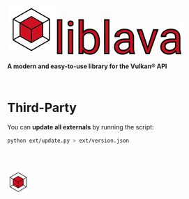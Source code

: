 
<br />

<a href="https://git.io/liblava">
    <img align="left" src="../docs/assets/liblava_200px.png" width="110">
</a>

<br />

<a href="https://git.io/liblava"><img src="../docs/assets/liblava.svg"></a>

**A modern and easy-to-use library for the Vulkan® API**

<br />

# Third-Party

You can **update all externals** by running the script:

```bash
python ext/update.py > ext/version.json
```
<br />

<br />

<a href="https://git.io/liblava"><img src="../docs/assets/liblava_200px.png" width="50"></a>
